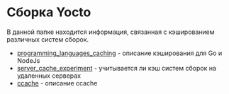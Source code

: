 # Сборка Yocto
В данной папке находится информация, связанная с кэшированием различных систем сборок.
* [programming_languages_caching](./programming_languages_caching.md) - описание кэширования для Go и NodeJs
* [server_cache_experiment](./server_cache_experiment.md) - учитывается ли кэш систем сборок на удаленных серверах
* [ccache](./ccache.md) - описание ccache
